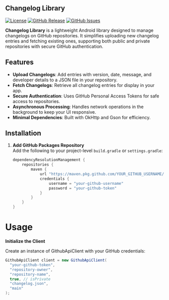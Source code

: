 ## Changelog Library

[![License](https://img.shields.io/badge/License-MIT-blue.svg)](https://opensource.org/licenses/MIT)
[![GitHub Release](https://img.shields.io/github/v/release/YOUR_GITHUB_USERNAME/changelog-lib)](https://github.com/YOUR_GITHUB_USERNAME/changelog-lib/releases)
[![GitHub Issues](https://img.shields.io/github/issues/YOUR_GITHUB_USERNAME/changelog-lib)](https://github.com/YOUR_GITHUB_USERNAME/changelog-lib/issues)

**Changelog Library** is a lightweight Android library designed to manage changelogs on GitHub repositories. It simplifies uploading new changelog entries and fetching existing ones, supporting both public and private repositories with secure GitHub authentication.

## Features

- **Upload Changelogs**: Add entries with version, date, message, and developer details to a JSON file in your repository.
- **Fetch Changelogs**: Retrieve all changelog entries for display in your app.
- **Secure Authentication**: Uses GitHub Personal Access Tokens for safe access to repositories.
- **Asynchronous Processing**: Handles network operations in the background to keep your UI responsive.
- **Minimal Dependencies**: Built with OkHttp and Gson for efficiency.

## Installation

1. **Add GitHub Packages Repository**  
   Add the following to your project-level `build.gradle` or `settings.gradle`:

   ```gradle
   dependencyResolutionManagement {
       repositories {
           maven {
               url "https://maven.pkg.github.com/YOUR_GITHUB_USERNAME/changelog-lib"
               credentials {
                   username = "your-github-username"
                   password = "your-github-token"
               }
           }
       }
   }

   
# Usage

 **Initialize the Client**
 
  Create an instance of GithubApiClient with your GitHub credentials:
  ```java
GithubApiClient client = new GithubApiClient(
    "your-github-token",
    "repository-owner",
    "repository-name",
    true, // isPrivate
    "changelog.json",
    "main"
);
